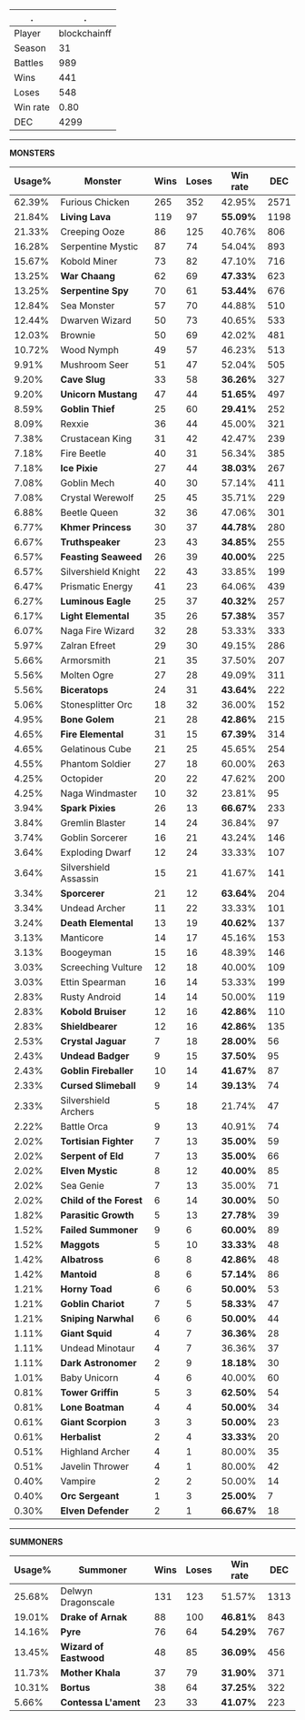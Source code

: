 .|.
|-|-
Player|blockchainff
Season|31
Battles|989
Wins|441
Loses|548
Win rate|0.80
DEC|4299

---
**MONSTERS**

Usage%|Monster|Wins|Loses|Win rate|DEC|
-|-|-|-|-|-|
62.39%|Furious Chicken|265|352|42.95%|2571|
21.84%|**Living Lava**|119|97|**55.09%**|1198|
21.33%|Creeping Ooze|86|125|40.76%|806|
16.28%|Serpentine Mystic|87|74|54.04%|893|
15.67%|Kobold Miner|73|82|47.10%|716|
13.25%|**War Chaang**|62|69|**47.33%**|623|
13.25%|**Serpentine Spy**|70|61|**53.44%**|676|
12.84%|Sea Monster|57|70|44.88%|510|
12.44%|Dwarven Wizard|50|73|40.65%|533|
12.03%|Brownie|50|69|42.02%|481|
10.72%|Wood Nymph|49|57|46.23%|513|
9.91%|Mushroom Seer|51|47|52.04%|505|
9.20%|**Cave Slug**|33|58|**36.26%**|327|
9.20%|**Unicorn Mustang**|47|44|**51.65%**|497|
8.59%|**Goblin Thief**|25|60|**29.41%**|252|
8.09%|Rexxie|36|44|45.00%|321|
7.38%|Crustacean King|31|42|42.47%|239|
7.18%|Fire Beetle|40|31|56.34%|385|
7.18%|**Ice Pixie**|27|44|**38.03%**|267|
7.08%|Goblin Mech|40|30|57.14%|411|
7.08%|Crystal Werewolf|25|45|35.71%|229|
6.88%|Beetle Queen|32|36|47.06%|301|
6.77%|**Khmer Princess**|30|37|**44.78%**|280|
6.67%|**Truthspeaker**|23|43|**34.85%**|255|
6.57%|**Feasting Seaweed**|26|39|**40.00%**|225|
6.57%|Silvershield Knight|22|43|33.85%|199|
6.47%|Prismatic Energy|41|23|64.06%|439|
6.27%|**Luminous Eagle**|25|37|**40.32%**|257|
6.17%|**Light Elemental**|35|26|**57.38%**|357|
6.07%|Naga Fire Wizard|32|28|53.33%|333|
5.97%|Zalran Efreet|29|30|49.15%|286|
5.66%|Armorsmith|21|35|37.50%|207|
5.56%|Molten Ogre|27|28|49.09%|311|
5.56%|**Biceratops**|24|31|**43.64%**|222|
5.06%|Stonesplitter Orc|18|32|36.00%|152|
4.95%|**Bone Golem**|21|28|**42.86%**|215|
4.65%|**Fire Elemental**|31|15|**67.39%**|314|
4.65%|Gelatinous Cube|21|25|45.65%|254|
4.55%|Phantom Soldier|27|18|60.00%|263|
4.25%|Octopider|20|22|47.62%|200|
4.25%|Naga Windmaster|10|32|23.81%|95|
3.94%|**Spark Pixies**|26|13|**66.67%**|233|
3.84%|Gremlin Blaster|14|24|36.84%|97|
3.74%|Goblin Sorcerer|16|21|43.24%|146|
3.64%|Exploding Dwarf|12|24|33.33%|107|
3.64%|Silvershield Assassin|15|21|41.67%|141|
3.34%|**Sporcerer**|21|12|**63.64%**|204|
3.34%|Undead Archer|11|22|33.33%|101|
3.24%|**Death Elemental**|13|19|**40.62%**|137|
3.13%|Manticore|14|17|45.16%|153|
3.13%|Boogeyman|15|16|48.39%|146|
3.03%|Screeching Vulture|12|18|40.00%|109|
3.03%|Ettin Spearman|16|14|53.33%|199|
2.83%|Rusty Android|14|14|50.00%|119|
2.83%|**Kobold Bruiser**|12|16|**42.86%**|110|
2.83%|**Shieldbearer**|12|16|**42.86%**|135|
2.53%|**Crystal Jaguar**|7|18|**28.00%**|56|
2.43%|**Undead Badger**|9|15|**37.50%**|95|
2.43%|**Goblin Fireballer**|10|14|**41.67%**|87|
2.33%|**Cursed Slimeball**|9|14|**39.13%**|74|
2.33%|Silvershield Archers|5|18|21.74%|47|
2.22%|Battle Orca|9|13|40.91%|74|
2.02%|**Tortisian Fighter**|7|13|**35.00%**|59|
2.02%|**Serpent of Eld**|7|13|**35.00%**|66|
2.02%|**Elven Mystic**|8|12|**40.00%**|85|
2.02%|Sea Genie|7|13|35.00%|71|
2.02%|**Child of the Forest**|6|14|**30.00%**|50|
1.82%|**Parasitic Growth**|5|13|**27.78%**|39|
1.52%|**Failed Summoner**|9|6|**60.00%**|89|
1.52%|**Maggots**|5|10|**33.33%**|48|
1.42%|**Albatross**|6|8|**42.86%**|48|
1.42%|**Mantoid**|8|6|**57.14%**|86|
1.21%|**Horny Toad**|6|6|**50.00%**|53|
1.21%|**Goblin Chariot**|7|5|**58.33%**|47|
1.21%|**Sniping Narwhal**|6|6|**50.00%**|44|
1.11%|**Giant Squid**|4|7|**36.36%**|28|
1.11%|Undead Minotaur|4|7|36.36%|37|
1.11%|**Dark Astronomer**|2|9|**18.18%**|30|
1.01%|Baby Unicorn|4|6|40.00%|60|
0.81%|**Tower Griffin**|5|3|**62.50%**|54|
0.81%|**Lone Boatman**|4|4|**50.00%**|34|
0.61%|**Giant Scorpion**|3|3|**50.00%**|23|
0.61%|**Herbalist**|2|4|**33.33%**|20|
0.51%|Highland Archer|4|1|80.00%|35|
0.51%|Javelin Thrower|4|1|80.00%|42|
0.40%|Vampire|2|2|50.00%|14|
0.40%|**Orc Sergeant**|1|3|**25.00%**|7|
0.30%|**Elven Defender**|2|1|**66.67%**|18|

---
**SUMMONERS**

Usage%|Summoner|Wins|Loses|Win rate|DEC|
-|-|-|-|-|-|
25.68%|Delwyn Dragonscale|131|123|51.57%|1313|
19.01%|**Drake of Arnak**|88|100|**46.81%**|843|
14.16%|**Pyre**|76|64|**54.29%**|767|
13.45%|**Wizard of Eastwood**|48|85|**36.09%**|456|
11.73%|**Mother Khala**|37|79|**31.90%**|371|
10.31%|**Bortus**|38|64|**37.25%**|322|
5.66%|**Contessa L'ament**|23|33|**41.07%**|223|
